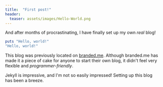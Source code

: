 ```yaml
---
title:  "First post!"
header:
  teaser: assets/images/Hello-World.png
---
```


And after months of procrastinating, I have finally set up my own *real* blog! 

```ruby
puts "Hello, world!"
"Hello, world!"
```

This blog was previously located on [branded.me](https://branded.me/harshgadgil/posts). Although branded.me has made it a piece of cake for anyone to start their own blog, it didn't feel very flexible and *programmer-friendly*.

Jekyll is impressive, and I'm not so easily impressed! Setting up this blog has been a breeze. 